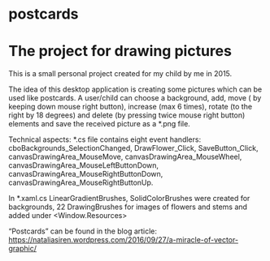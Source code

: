 # postcards
The project for drawing pictures
=
This is a small personal project created for my child by me in 2015.

The idea of this desktop application is creating some pictures which can be used like postcards. A user/child can choose a background, add, move ( by keeping down mouse right button), increase (max 6 times), rotate (to the right by 18 degrees) and delete (by pressing twice mouse right button) elements and save the received picture as a *.png file.

Technical aspects:
*.cs file contains eight event handlers: cboBackgrounds_SelectionChanged, DrawFlower_Click, SaveButton_Click, canvasDrawingArea_MouseMove, canvasDrawingArea_MouseWheel, canvasDrawingArea_MouseLeftButtonDown, canvasDrawingArea_MouseRightButtonDown, canvasDrawingArea_MouseRightButtonUp.

In *.xaml.cs LinearGradientBrushes, SolidColorBrushes were created for backgrounds, 22 DrawingBrushes for images of flowers and stems and added under <Window.Resources>

“Postcards” can be found in the blog article:
https://nataliasiren.wordpress.com/2016/09/27/a-miracle-of-vector-graphic/

